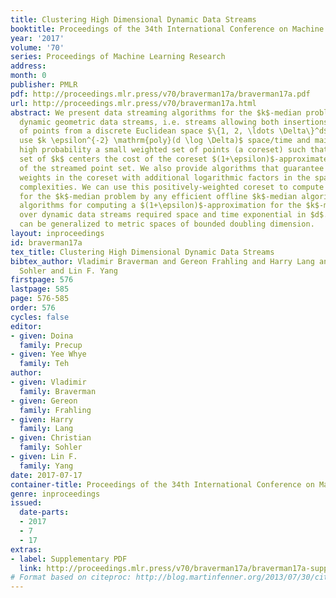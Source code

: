 ```yaml
---
title: Clustering High Dimensional Dynamic Data Streams
booktitle: Proceedings of the 34th International Conference on Machine Learning
year: '2017'
volume: '70'
series: Proceedings of Machine Learning Research
address: 
month: 0
publisher: PMLR
pdf: http://proceedings.mlr.press/v70/braverman17a/braverman17a.pdf
url: http://proceedings.mlr.press/v70/braverman17a.html
abstract: We present data streaming algorithms for the $k$-median problem in high-dimensional
  dynamic geometric data streams, i.e. streams allowing both insertions and deletions
  of points from a discrete Euclidean space $\{1, 2, \ldots \Delta\}^d$. Our algorithms
  use $k \epsilon^{-2} \mathrm{poly}(d \log \Delta)$ space/time and maintain with
  high probability a small weighted set of points (a coreset) such that for every
  set of $k$ centers the cost of the coreset $(1+\epsilon)$-approximates the cost
  of the streamed point set. We also provide algorithms that guarantee only positive
  weights in the coreset with additional logarithmic factors in the space and time
  complexities. We can use this positively-weighted coreset to compute a $(1+\epsilon)$-approximation
  for the $k$-median problem by any efficient offline $k$-median algorithm. All previous
  algorithms for computing a $(1+\epsilon)$-approximation for the $k$-median problem
  over dynamic data streams required space and time exponential in $d$. Our algorithms
  can be generalized to metric spaces of bounded doubling dimension.
layout: inproceedings
id: braverman17a
tex_title: Clustering High Dimensional Dynamic Data Streams
bibtex_author: Vladimir Braverman and Gereon Frahling and Harry Lang and Christian
  Sohler and Lin F. Yang
firstpage: 576
lastpage: 585
page: 576-585
order: 576
cycles: false
editor:
- given: Doina
  family: Precup
- given: Yee Whye
  family: Teh
author:
- given: Vladimir
  family: Braverman
- given: Gereon
  family: Frahling
- given: Harry
  family: Lang
- given: Christian
  family: Sohler
- given: Lin F.
  family: Yang
date: 2017-07-17
container-title: Proceedings of the 34th International Conference on Machine Learning
genre: inproceedings
issued:
  date-parts:
  - 2017
  - 7
  - 17
extras:
- label: Supplementary PDF
  link: http://proceedings.mlr.press/v70/braverman17a/braverman17a-supp.pdf
# Format based on citeproc: http://blog.martinfenner.org/2013/07/30/citeproc-yaml-for-bibliographies/
---
```

